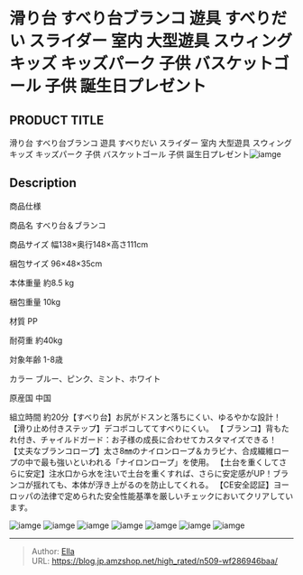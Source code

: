 # 滑り台 すべり台ブランコ 遊具 すべりだい スライダー  室内 大型遊具 スウィング キッズ キッズパーク 子供 バスケットゴール 子供 誕生日プレゼント


## PRODUCT TITLE 

滑り台 すべり台ブランコ 遊具 すべりだい スライダー  室内 大型遊具 スウィング キッズ キッズパーク 子供 バスケットゴール 子供 誕生日プレゼント![iamge](https://b2bfiles1.gigab2b.cn/image/wkseller/305/196554T/20201206_e28c288658b4ec63125b02108bc42ff1.jpg)

## Description

商品仕様




商品名
すべり台＆ブランコ


商品サイズ
幅138×奥行148×高さ111cm


梱包サイズ
96×48×35cm


本体重量
約8.5 kg


梱包重量
10kg


材質
PP


耐荷重
約40kg


対象年齢
1-8歳


カラー
ブルー、ピンク、ミント、ホワイト


原産国
中国


組立時間
約20分【すべり台】お尻がドスンと落ちにくい、ゆるやかな設計！
【滑り止め付きステップ】デコボコしててすべりにくい。
【 ブランコ】背もたれ付き、チャイルドガード：お子様の成長に合わせてカスタマイズできる！
【丈夫なブランコロープ】太さ8㎜のナイロンロープ＆カラビナ、合成繊維ロープの中で最も強いといわれる「ナイロンロープ」を使用。
【土台を重くしてさらに安定】注水口から水を注いで土台を重くすれば、さらに安定感がUP！ブランコが揺れても、本体が浮き上がるのを防止してくれる。
【CE安全認証】ヨーロッパの法律で定められた安全性能基準を厳しいチェックにおいてクリアしています。




![iamge](https://b2bfiles1.gigab2b.cn/image/wkseller/305/196554T/20201206_0c64a71c46075e53b6d45951afc57880.jpg)
![iamge](https://b2bfiles1.gigab2b.cn/image/wkseller/305/196554T/20201206_1af514190a458fb1cd8882893f84339f.jpg)
![iamge](https://b2bfiles1.gigab2b.cn/image/wkseller/305/196554T/20201206_5cf02229e36f0bc91ef65adcc42a9124.jpg)
![iamge](https://b2bfiles1.gigab2b.cn/image/wkseller/305/196554T/20201206_53594512aa8d7c23cbc731159f620d91.jpg)
![iamge](https://b2bfiles1.gigab2b.cn/image/wkseller/305/20230319_889a0d3866b4a6bb85825a5d637ad6c3.JPG)
![iamge](https://b2bfiles1.gigab2b.cn/image/wkseller/305/20230319_4c3c57f9a85bfc0370525dec127d6ca5.JPG)
![iamge](https://b2bfiles1.gigab2b.cn/image/wkseller/305/20230319_a4cdc4195d414730c9c65e07f570d8ed.JPG)


---

> Author: [Ella](https://blog.jp.amzshop.net/)  
> URL: https://blog.jp.amzshop.net/high_rated/n509-wf286946baa/  


